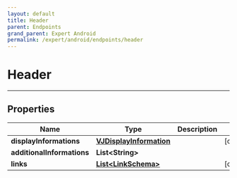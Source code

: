 ```yaml
---
layout: default
title: Header
parent: Endpoints
grand_parent: Expert Android
permalink: /expert/android/endpoints/header
---
```


# Header

---

## Properties

| Name | Type | Description | Notes
| ------------ | ------------- | ------------- | -------------
**displayInformations** | [**VJDisplayInformation**](/navitia_sdk_docs/expert/android/endpoints/v_j_display_information) |  |  [optional]
**additionalInformations** | **List&lt;String&gt;** |  | 
**links** | [**List&lt;LinkSchema&gt;**](/navitia_sdk_docs/expert/android/endpoints/link_schema) |  |  [optional]



